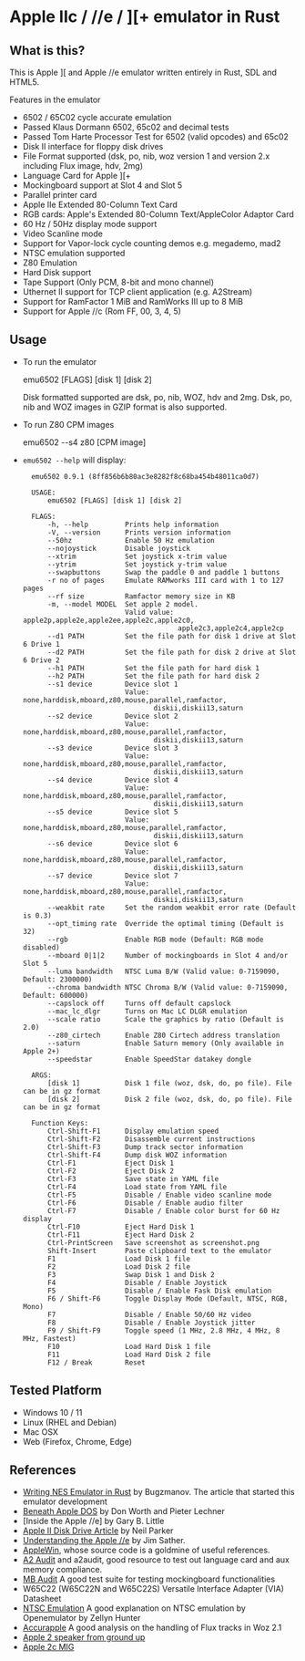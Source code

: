 # Apple IIc / //e / ][+ emulator in Rust

## What is this?

This is Apple \]\[ and Apple //e emulator written entirely in Rust, SDL and HTML5.

Features in the emulator

- 6502 / 65C02 cycle accurate emulation
- Passed Klaus Dormann 6502, 65c02 and decimal tests
- Passed Tom Harte Processor Test for 6502 (valid opcodes) and 65c02
- Disk II interface for floppy disk drives
- File Format supported (dsk, po, nib, woz version 1 and version 2.x including Flux image, hdv, 2mg)
- Language Card for Apple ][+
- Mockingboard support at Slot 4 and Slot 5
- Parallel printer card
- Apple IIe Extended 80-Column Text Card
- RGB cards: Apple's Extended 80-Column Text/AppleColor Adaptor Card
- 60 Hz / 50Hz display mode support
- Video Scanline mode
- Support for Vapor-lock cycle counting demos e.g. megademo, mad2
- NTSC emulation supported
- Z80 Emulation
- Hard Disk support 
- Tape Support (Only PCM, 8-bit and mono channel)
- Uthernet II support for TCP client application (e.g. A2Stream)
- Support for RamFactor 1 MiB and RamWorks III up to 8 MiB
- Support for Apple //c (Rom FF, 00, 3, 4, 5)

## Usage

- To run the emulator

  emu6502 [FLAGS] [disk 1] [disk 2]

  Disk formatted supported are dsk, po, nib, WOZ, hdv and 2mg. Dsk, po, nib and WOZ images in GZIP format is also supported.

- To run Z80 CPM images

  emu6502 --s4 z80 [CPM image]

- `emu6502 --help` will display:

        emu6502 0.9.1 (8ff856b6b80ac3e8282f8c68ba454b48011ca0d7)

        USAGE:
            emu6502 [FLAGS] [disk 1] [disk 2]

        FLAGS:
            -h, --help         Prints help information
            -V, --version      Prints version information
            --50hz             Enable 50 Hz emulation
            --nojoystick       Disable joystick
            --xtrim            Set joystick x-trim value
            --ytrim            Set joystick y-trim value
            --swapbuttons      Swap the paddle 0 and paddle 1 buttons
            -r no of pages     Emulate RAMworks III card with 1 to 127 pages
            --rf size          Ramfactor memory size in KB
            -m, --model MODEL  Set apple 2 model.
                               Valid value: apple2p,apple2e,apple2ee,apple2c,apple2c0,
                                            apple2c3,apple2c4,apple2cp
            --d1 PATH          Set the file path for disk 1 drive at Slot 6 Drive 1
            --d2 PATH          Set the file path for disk 2 drive at Slot 6 Drive 2
            --h1 PATH          Set the file path for hard disk 1
            --h2 PATH          Set the file path for hard disk 2
            --s1 device        Device slot 1
                               Value: none,harddisk,mboard,z80,mouse,parallel,ramfactor,
                                      diskii,diskii13,saturn
            --s2 device        Device slot 2
                               Value: none,harddisk,mboard,z80,mouse,parallel,ramfactor,
                                      diskii,diskii13,saturn
            --s3 device        Device slot 3
                               Value: none,harddisk,mboard,z80,mouse,parallel,ramfactor,
                                      diskii,diskii13,saturn
            --s4 device        Device slot 4
                               Value: none,harddisk,mboard,z80,mouse,parallel,ramfactor,
                                      diskii,diskii13,saturn
            --s5 device        Device slot 5
                               Value: none,harddisk,mboard,z80,mouse,parallel,ramfactor,
                                      diskii,diskii13,saturn
            --s6 device        Device slot 6
                               Value: none,harddisk,mboard,z80,mouse,parallel,ramfactor,
                                      diskii,diskii13,saturn
            --s7 device        Device slot 7
                               Value: none,harddisk,mboard,z80,mouse,parallel,ramfactor,
                                      diskii,diskii13,saturn
            --weakbit rate     Set the random weakbit error rate (Default is 0.3)
            --opt_timing rate  Override the optimal timing (Default is 32)
            --rgb              Enable RGB mode (Default: RGB mode disabled)
            --mboard 0|1|2     Number of mockingboards in Slot 4 and/or Slot 5
            --luma bandwidth   NTSC Luma B/W (Valid value: 0-7159090, Default: 2300000)
            --chroma bandwidth NTSC Chroma B/W (Valid value: 0-7159090, Default: 600000)
            --capslock off     Turns off default capslock
            --mac_lc_dlgr      Turns on Mac LC DLGR emulation
            --scale ratio      Scale the graphics by ratio (Default is 2.0)
            --z80_cirtech      Enable Z80 Cirtech address translation
            --saturn           Enable Saturn memory (Only available in Apple 2+)
            --speedstar        Enable SpeedStar datakey dongle

        ARGS:
            [disk 1]           Disk 1 file (woz, dsk, do, po file). File can be in gz format
            [disk 2]           Disk 2 file (woz, dsk, do, po file). File can be in gz format

        Function Keys:
            Ctrl-Shift-F1      Display emulation speed
            Ctrl-Shift-F2      Disassemble current instructions
            Ctrl-Shift-F3      Dump track sector information
            Ctrl-Shift-F4      Dump disk WOZ information
            Ctrl-F1            Eject Disk 1
            Ctrl-F2            Eject Disk 2
            Ctrl-F3            Save state in YAML file
            Ctrl-F4            Load state from YAML file
            Ctrl-F5            Disable / Enable video scanline mode
            Ctrl-F6            Disable / Enable audio filter
            Ctrl-F7            Disable / Enable color burst for 60 Hz display
            Ctrl-F10           Eject Hard Disk 1
            Ctrl-F11           Eject Hard Disk 2
            Ctrl-PrintScreen   Save screenshot as screenshot.png
            Shift-Insert       Paste clipboard text to the emulator
            F1                 Load Disk 1 file
            F2                 Load Disk 2 file
            F3                 Swap Disk 1 and Disk 2
            F4                 Disable / Enable Joystick
            F5                 Disable / Enable Fask Disk emulation
            F6 / Shift-F6      Toggle Display Mode (Default, NTSC, RGB, Mono)
            F7                 Disable / Enable 50/60 Hz video
            F8                 Disable / Enable Joystick jitter
            F9 / Shift-F9      Toggle speed (1 MHz, 2.8 MHz, 4 MHz, 8 MHz, Fastest)
            F10                Load Hard Disk 1 file
            F11                Load Hard Disk 2 file
            F12 / Break        Reset

## Tested Platform

- Windows 10 / 11
- Linux (RHEL and Debian)
- Mac OSX
- Web (Firefox, Chrome, Edge)

## References
- [Writing NES Emulator in Rust](https://bugzmanov.github.io/nes_ebook) by Bugzmanov. The article that started this emulator development
- [Beneath Apple DOS](http://www.scribd.com/doc/200679/Beneath-Apple-DOS-By-Don-Worth-and-Pieter-Lechner) by Don Worth and Pieter Lechner
- [Inside the Apple //e] by Gary B. Little
- [Apple II Disk Drive Article](https://mirrors.apple2.org.za/apple.cabi.net/FAQs.and.INFO/DiskDrives/disk.routines.txt) by Neil Parker
- [Understanding the Apple //e](https://archive.org/details/Understanding_the_Apple_IIe) by Jim Sather.
- [AppleWin](https://github.com/AppleWin/AppleWin/), whose source code is a goldmine of useful references.
- [A2 Audit](https://github.com/zellyn/a2audit) and a2audit, good resource to test out language card and aux memory compliance.
- [MB Audit](https://github.com/tomcw/mb-audit) A good test suite for testing mockingboard functionalities
- W65C22 (W65C22N and W65C22S) Versatile Interface Adapter (VIA) Datasheet
- [NTSC Emulation](https://observablehq.com/@zellyn/apple-ii-ntsc-emulation-openemulator-explainer) A good explanation on NTSC emulation by Openemulator by Zellyn Hunter
- [Accurapple](https://gitlab.com/wiz21/accurapple/-/blob/main/additional/floppy.ipynb)
A good analysis on the handling of Flux tracks in Woz 2.1
- [Apple 2 speaker from ground up](https://www.kansasfest.org/wp-content/uploads/2022/08/KFest2022-Kennaway-a2-audio.pdf)
- [Apple 2c MIG](http://apple2.guidero.us/doku.php/mg_notes/apple_iic/mig_chip)
